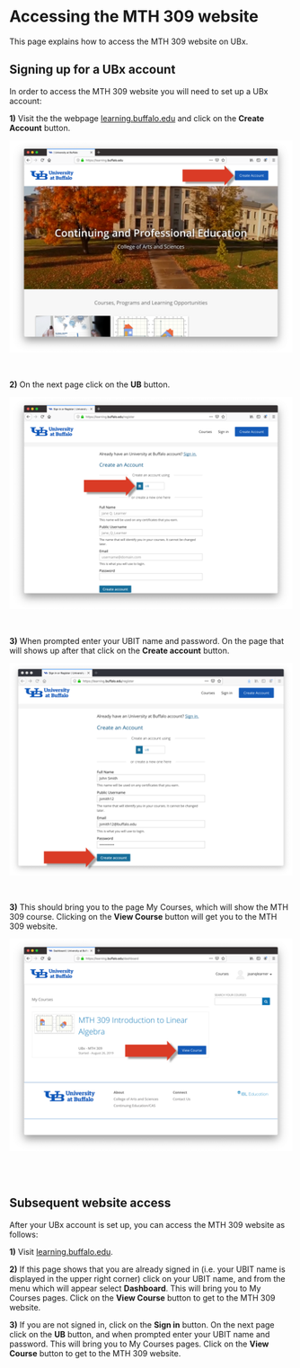 # Accessing the MTH 309 website

This page explains how to access the MTH 309 website on UBx.


##  Signing up for a UBx account

In order to access the MTH 309 website you will need to set up a UBx account:

**1)** Visit the  the webpage <a href="https://learning.buffalo.edu"  target="\_blank">learning.buffalo.edu</a>
and click on the **Create Account** button.

![pic1](UBx_pics/UBx_instructions_001.png)

<br/>

**2)** On the next page click on the **UB** button.

![pic2](UBx_pics/UBx_instructions_002.png)


<br/>

**3)** When prompted enter your UBIT name and password. On the page that will
shows up after that click on the **Create account** button.

![pic2](UBx_pics/UBx_instructions_003.png)


<br/>

**3)** This should bring you to the page My Courses, which will show the MTH 309 course.
Clicking on the **View Course** button will get you to the MTH 309 website.   

![pic3](UBx_pics/UBx_instructions_004.png)


<br/>
<br/>

##  Subsequent website access

After your UBx account is set up, you can access the MTH 309 website as follows:

 **1)** Visit <a href="https://learning.buffalo.edu"  target="\_blank">learning.buffalo.edu</a>.

**2)** If this page shows that you are already signed in (i.e. your UBIT name is displayed
in the upper right corner) click on your UBIT name, and from the menu which will appear
select **Dashboard**. This will bring you to My Courses pages. Click on the **View Course**
button to get to the MTH 309 website.

**3)** If you are not signed in, click on the **Sign in** button. On the next page click on
the **UB** button, and when prompted enter your UBIT name and password. This will bring
you to My Courses pages. Click on the **View Course** button to get to the MTH 309 website.  
